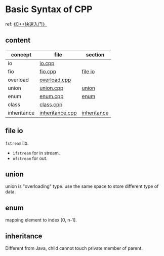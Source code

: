 # Basic Syntax of CPP

ref: [《C++快速入门》](https://www.bilibili.com/video/BV1Ps411w73m/)

## content

| concept     | file                                     | section                     |
| ----------- | ---------------------------------------- | --------------------------- |
| io          | [io.cpp](./src/io.cpp)                   |                             |
| fio         | [fio.cpp](./src/fio.cpp)                 | [file io](#file-io)         |
| overload    | [overload.cpp](./src/overload.cpp)       |                             |
| union       | [union.cpp](./src/union.cpp)             | [union](#union)             |
| enum        | [enum.cpp](./src/enum.cpp)               | [enum](#enum)               |
| class       | [class.cpp](./src/class.cpp)             |                             |
| inheritance | [inheritance.cpp](./src/inheritance.cpp) | [inheritance](#inheritance) |

## file io

`fstream` lib.

- `ifstream` for in stream.
- `ofstream` for out.

## union

union is "overloading" type. use the same space to store different type of data.

## enum

mapping element to index [0, n-1].

## inheritance

Different from Java, child cannot touch private member of parent.